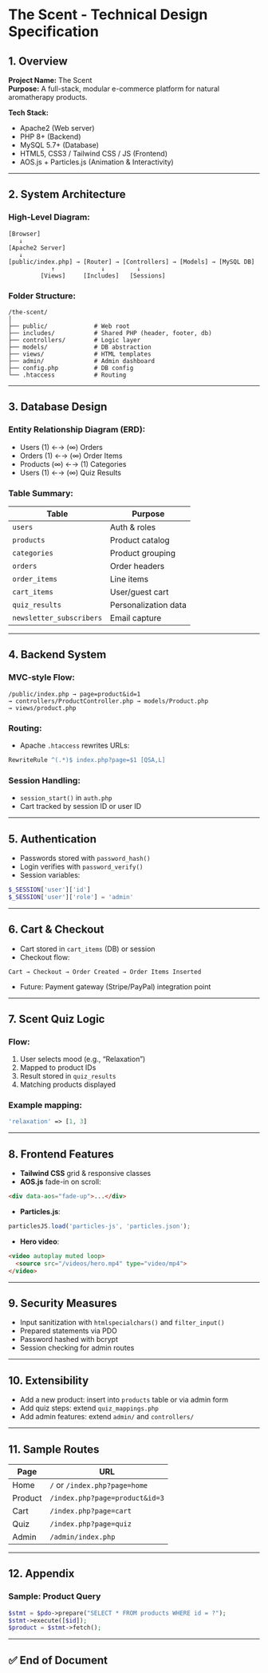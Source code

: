# The Scent - Technical Design Specification

## 1. Overview

**Project Name:** The Scent  
**Purpose:** A full-stack, modular e-commerce platform for natural aromatherapy products.

**Tech Stack:**
- Apache2 (Web server)
- PHP 8+ (Backend)
- MySQL 5.7+ (Database)
- HTML5, CSS3 / Tailwind CSS / JS (Frontend)
- AOS.js + Particles.js (Animation & Interactivity)

---

## 2. System Architecture

### High-Level Diagram:

```
[Browser]
   ↓
[Apache2 Server]
   ↓
[public/index.php] → [Router] → [Controllers] → [Models] → [MySQL DB]
            ↑             ↓         ↓
         [Views]     [Includes]   [Sessions]
```

### Folder Structure:

```
/the-scent/
│
├── public/             # Web root
├── includes/           # Shared PHP (header, footer, db)
├── controllers/        # Logic layer
├── models/             # DB abstraction
├── views/              # HTML templates
├── admin/              # Admin dashboard
├── config.php          # DB config
└── .htaccess           # Routing
```

---

## 3. Database Design

### Entity Relationship Diagram (ERD):

- Users (1) ←→ (∞) Orders
- Orders (1) ←→ (∞) Order Items
- Products (∞) ←→ (1) Categories
- Users (1) ←→ (∞) Quiz Results

### Table Summary:

| Table               | Purpose |
|---------------------|---------|
| `users`             | Auth & roles |
| `products`          | Product catalog |
| `categories`        | Product grouping |
| `orders`            | Order headers |
| `order_items`       | Line items |
| `cart_items`        | User/guest cart |
| `quiz_results`      | Personalization data |
| `newsletter_subscribers` | Email capture |

---

## 4. Backend System

### MVC-style Flow:

```
/public/index.php → page=product&id=1
→ controllers/ProductController.php → models/Product.php
→ views/product.php
```

### Routing:

- Apache `.htaccess` rewrites URLs:
```apache
RewriteRule ^(.*)$ index.php?page=$1 [QSA,L]
```

### Session Handling:

- `session_start()` in `auth.php`
- Cart tracked by session ID or user ID

---

## 5. Authentication

- Passwords stored with `password_hash()`
- Login verifies with `password_verify()`
- Session variables:
```php
$_SESSION['user']['id']
$_SESSION['user']['role'] = 'admin'
```

---

## 6. Cart & Checkout

- Cart stored in `cart_items` (DB) or session
- Checkout flow:
```text
Cart → Checkout → Order Created → Order Items Inserted
```

- Future: Payment gateway (Stripe/PayPal) integration point

---

## 7. Scent Quiz Logic

### Flow:

1. User selects mood (e.g., “Relaxation”)
2. Mapped to product IDs
3. Result stored in `quiz_results`
4. Matching products displayed

### Example mapping:
```php
'relaxation' => [1, 3]
```

---

## 8. Frontend Features

- **Tailwind CSS** grid & responsive classes
- **AOS.js** fade-in on scroll:
```html
<div data-aos="fade-up">...</div>
```
- **Particles.js**:
```js
particlesJS.load('particles-js', 'particles.json');
```
- **Hero video**:
```html
<video autoplay muted loop>
  <source src="/videos/hero.mp4" type="video/mp4">
</video>
```

---

## 9. Security Measures

- Input sanitization with `htmlspecialchars()` and `filter_input()`
- Prepared statements via PDO
- Password hashed with bcrypt
- Session checking for admin routes

---

## 10. Extensibility

- Add a new product: insert into `products` table or via admin form
- Add quiz steps: extend `quiz_mappings.php`
- Add admin features: extend `admin/` and `controllers/`

---

## 11. Sample Routes

| Page | URL |
|------|-----|
| Home | `/` or `/index.php?page=home` |
| Product | `/index.php?page=product&id=3` |
| Cart | `/index.php?page=cart` |
| Quiz | `/index.php?page=quiz` |
| Admin | `/admin/index.php` |

---

## 12. Appendix

### Sample: Product Query

```php
$stmt = $pdo->prepare("SELECT * FROM products WHERE id = ?");
$stmt->execute([$id]);
$product = $stmt->fetch();
```

---

## ✅ End of Document
